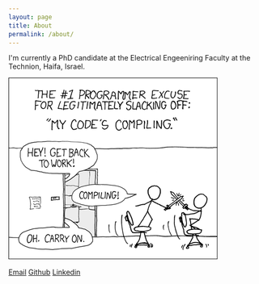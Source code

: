 ```yaml
---
layout: page
title: About
permalink: /about/
---
```


I'm currently a PhD candidate at the Electrical Engeeniring Faculty at the Technion, Haifa, Israel.

![board](/assets/home/about.png)  

<a href="mailto:shmeni@campus.technion.ac.il" target="_top">Email</a>
<a href="http://www.github.com/shmeni">Github</a>
<a href="https://www.linkedin.com/in/meni-orenbach-74731baa/">Linkedin</a>

